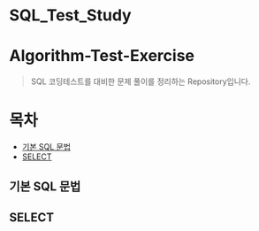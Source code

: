 # SQL_Test_Study

# Algorithm-Test-Exercise
> SQL 코딩테스트를 대비한 문제 풀이를 정리하는 Repository입니다.<br>

# 목차

- [기본 SQL 문법](#기본-SQL-문법)
- [SELECT](#SELECT)
  
## 기본 SQL 문법
 
## SELECT
